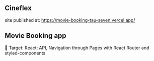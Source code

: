 ## Cineflex

site published at: https://movie-booking-tau-seven.vercel.app/

## Movie Booking app

🎯 Target: React: API, Navigation through Pages with React Router and styled-components
